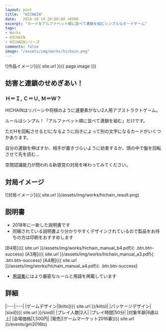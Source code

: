 ```yaml
---
layout: post
title:  "HICHAIN"
date:   2018-10-19 20:00:00 +0900
excerpt: "カードをアルファベット順に並べて連鎖を組むシンプルなボードゲーム"
tags:
- Works
- HICHAIN
- HICHAINシリーズ
comments: false
image: "/assets/img/works/hichain.png"
---
```


![作品イメージ]({{ site.url }}{{ page.image }})

## 妨害と連鎖のせめぎあい！

### Ｈ＝Ｉ, Ｃ＝Ｕ, Ｍ＝Ｗ？

HICHAINはリバーシや将棋のように運要素がない2人用アブストラクトゲーム。

ルールはシンプル！「アルファベット順に並べて連鎖を組む」だけです。

ただHを回転させるとIになるように向きによって別の文字になるカードがいくつかあります。

自分の連鎖を伸ばすか、相手が置きづらいように妨害するか、頭の中で盤を回転させて先を読む…

空間認識能力が問われる新感覚の対局を味わってみてください。

## 対局イメージ

![対局イメージ]({{ site.url }}/assets/img/works/hichain_result.png)

## 説明書

- 2018年に一新した説明書です
- 同梱されている説明書より分かりやすくデザインされているので製品をお持ちの方は印刷をおすすめします

[B4用]({{ site.url }}/assets/img/works/hichain_manual_b4.pdf){: .btn.btn-success}
[A3用]({{ site.url }}/assets/img/works/hichain_manual_a3.pdf){: .btn.btn-success}
[A4用]({{ site.url }}/assets/img/works/hichain_manual_a4.pdf){: .btn.btn-success}

- [用語集](https://scrapbox.io/hichain)にはより厳密なルールと用語を掲載しています

## 詳細

|:---|:---|
|ゲームデザイン|[kiito]({{ site.url }}/kiito)|
|パッケージデザイン|[sixd]({{ site.url }}/sixd)|
|プレイ人数|2人|
|プレイ時間|50分|
|対象年齢|8歳以上|
|会場価格|1,500円|
|発売|[ゲームマーケット2016春]({{ site.url }}/events/gm2016ts)
